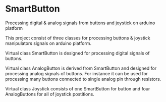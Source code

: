 # SmartButton
Processing digital &amp; analog signals from buttons and joystick on arduino platform

This project consist of three classes for processing buttons & joystick manipulators signals on arduino platform.

Virtual class SmartButton is designed for processing digital signals of buttons.

Virtual class AnalogButton is derived from SmartButton and designed for processing analog signals of buttons. For instance it can be used for processing many buttons connected to single analog pin through resistors.

Virtual class Joystick consists of one SmartButton for button and four AnalogButtons for all of joystick postitions.
